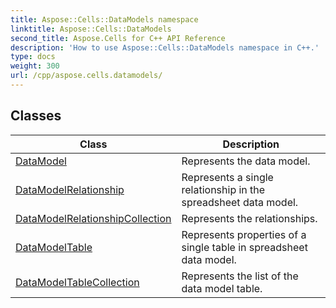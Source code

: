 ```yaml
---
title: Aspose::Cells::DataModels namespace
linktitle: Aspose::Cells::DataModels
second_title: Aspose.Cells for C++ API Reference
description: 'How to use Aspose::Cells::DataModels namespace in C++.'
type: docs
weight: 300
url: /cpp/aspose.cells.datamodels/
---
```




## Classes

| Class | Description |
| --- | --- |
| [DataModel](./datamodel/) | Represents the data model. |
| [DataModelRelationship](./datamodelrelationship/) | Represents a single relationship in the spreadsheet data model. |
| [DataModelRelationshipCollection](./datamodelrelationshipcollection/) | Represents the relationships. |
| [DataModelTable](./datamodeltable/) | Represents properties of a single table in spreadsheet data model. |
| [DataModelTableCollection](./datamodeltablecollection/) | Represents the list of the data model table. |
